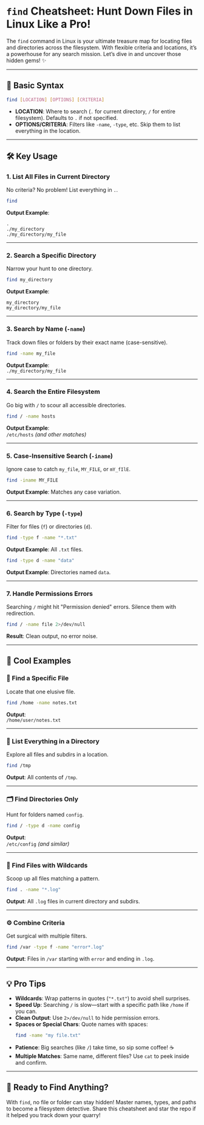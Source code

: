 # `find` Cheatsheet: Hunt Down Files in Linux Like a Pro!

The `find` command in Linux is your ultimate treasure map for locating files and directories across the filesystem. With flexible criteria and locations, it’s a powerhouse for any search mission. Let’s dive in and uncover those hidden gems! ✨

---

## 📜 Basic Syntax
```bash
find [LOCATION] [OPTIONS] [CRITERIA]
```
- **LOCATION**: Where to search (`.` for current directory, `/` for entire filesystem). Defaults to `.` if not specified.
- **OPTIONS/CRITERIA**: Filters like `-name`, `-type`, etc. Skip them to list everything in the location.

---

## 🛠️ Key Usage

### 1. **List All Files in Current Directory**
No criteria? No problem! List everything in `.`.

```bash
find
```
**Output Example**:  
```
.
./my_directory
./my_directory/my_file
```

---

### 2. **Search a Specific Directory**
Narrow your hunt to one directory.

```bash
find my_directory
```
**Output Example**:  
```
my_directory
my_directory/my_file
```

---

### 3. **Search by Name (`-name`)**
Track down files or folders by their exact name (case-sensitive).

```bash
find -name my_file
```
**Output Example**:  
`./my_directory/my_file`

---

### 4. **Search the Entire Filesystem**
Go big with `/` to scour all accessible directories.

```bash
find / -name hosts
```
**Output Example**:  
`/etc/hosts` *(and other matches)*

---

### 5. **Case-Insensitive Search (`-iname`)**
Ignore case to catch `my_file`, `MY_FILE`, or `mY_fIlE`.

```bash
find -iname MY_FILE
```
**Output Example**: Matches any case variation.

---

### 6. **Search by Type (`-type`)**
Filter for files (`f`) or directories (`d`).

```bash
find -type f -name "*.txt"
```
**Output Example**: All `.txt` files.

```bash
find -type d -name "data"
```
**Output Example**: Directories named `data`.

---

### 7. **Handle Permissions Errors**
Searching `/` might hit "Permission denied" errors. Silence them with redirection.

```bash
find / -name file 2>/dev/null
```
**Result**: Clean output, no error noise.

---

## 🚀 Cool Examples

### 📄 Find a Specific File
Locate that one elusive file.

```bash
find /home -name notes.txt
```
**Output**:  
`/home/user/notes.txt`

---

### 📁 List Everything in a Directory
Explore all files and subdirs in a location.

```bash
find /tmp
```
**Output**: All contents of `/tmp`.

---

### 🗂️ Find Directories Only
Hunt for folders named `config`.

```bash
find / -type d -name config
```
**Output**:  
`/etc/config` *(and similar)*

---

### 🔎 Find Files with Wildcards
Scoop up all files matching a pattern.

```bash
find . -name "*.log"
```
**Output**: All `.log` files in current directory and subdirs.

---

### ⚙️ Combine Criteria
Get surgical with multiple filters.

```bash
find /var -type f -name "error*.log"
```
**Output**: Files in `/var` starting with `error` and ending in `.log`.

---

## 💡 Pro Tips
- **Wildcards**: Wrap patterns in quotes (`"*.txt"`) to avoid shell surprises.
- **Speed Up**: Searching `/` is slow—start with a specific path like `/home` if you can.
- **Clean Output**: Use `2>/dev/null` to hide permission errors.
- **Spaces or Special Chars**: Quote names with spaces:  
  ```bash
  find -name "my file.txt"
  ```
- **Patience**: Big searches (like `/`) take time, so sip some coffee! ☕
- **Multiple Matches**: Same name, different files? Use `cat` to peek inside and confirm.

---

## 🎉 Ready to Find Anything?
With `find`, no file or folder can stay hidden! Master names, types, and paths to become a filesystem detective. Share this cheatsheet and star the repo if it helped you track down your quarry!